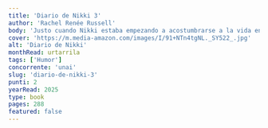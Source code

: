 ```yaml
---
title: 'Diario de Nikki 3'
author: 'Rachel Renée Russell'
body: 'Justo cuando Nikki estaba empezando a acostumbrarse a la vida en su nuevo cole, ¡la competición de talento podría cambiarlo todo!'
cover: 'https://m.media-amazon.com/images/I/91+NTn4tgNL._SY522_.jpg'
alt: 'Diario de Nikki'
monthRead: urtarrila
tags: ['Humor']
concorrente: 'unai'
slug: 'diario-de-nikki-3'
punti: 2
yearRead: 2025
type: book
pages: 288
featured: false
---
```

